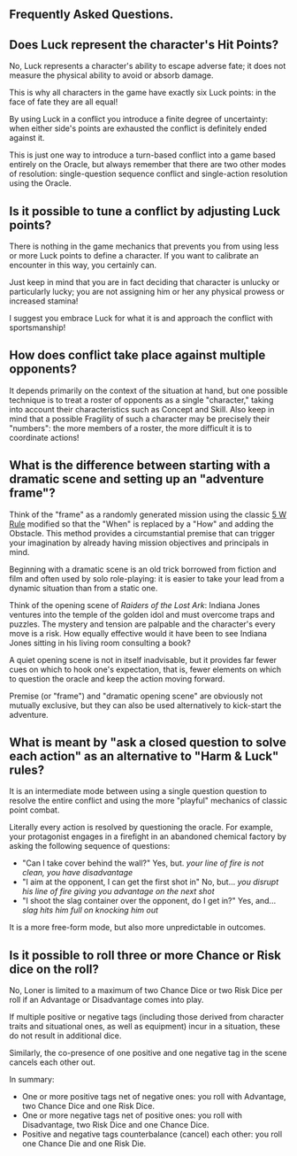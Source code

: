## Frequently Asked Questions.

## Does Luck represent the character's Hit Points?

No, Luck represents a character's ability to escape adverse fate; it does not measure the physical ability to avoid or absorb damage.

This is why all characters in the game have exactly six Luck points: in the face of fate they are all equal!

By using Luck in a conflict you introduce a finite degree of uncertainty: when either side's points are exhausted the conflict is definitely ended against it.

This is just one way to introduce a turn-based conflict into a game based entirely on the Oracle, but always remember that there are two other modes of resolution: single-question sequence conflict and single-action resolution using the Oracle.

## Is it possible to tune a conflict by adjusting Luck points?

There is nothing in the game mechanics that prevents you from using less or more Luck points to define a character. If you want to calibrate an encounter in this way, you certainly can.

Just keep in mind that you are in fact deciding that character is unlucky or particularly lucky; you are not assigning him or her any physical prowess or increased stamina!

I suggest you embrace Luck for what it is and approach the conflict with sportsmanship!

## How does conflict take place against multiple opponents?

It depends primarily on the context of the situation at hand, but one possible technique is to treat a roster of opponents as a single "character," taking into account their characteristics such as Concept and Skill. Also keep in mind that a possible Fragility of such a character may be precisely their "numbers": the more members of a roster, the more difficult it is to coordinate actions!

## What is the difference between starting with a dramatic scene and setting up an "adventure frame"?

Think of the "frame" as a randomly generated mission using the classic [5 W Rule](https://en.wikipedia.org/wiki/Five_Ws) modified so that the "When" is replaced by a "How" and adding the Obstacle. This method provides a circumstantial premise that can trigger your imagination by already having mission objectives and principals in mind. 

Beginning with a dramatic scene is an old trick borrowed from fiction and film and often used by solo role-playing: it is easier to take your lead from a dynamic situation than from a static one.

Think of the opening scene of *Raiders of the Lost Ark*: Indiana Jones ventures into the temple of the golden idol and must overcome traps and puzzles. The mystery and tension are palpable and the character's every move is a risk. How equally effective would it have been to see Indiana Jones sitting in his living room consulting a book?

A quiet opening scene is not in itself inadvisable, but it provides far fewer cues on which to hook one's expectation, that is, fewer elements on which to question the oracle and keep the action moving forward.

Premise (or "frame") and "dramatic opening scene" are obviously not mutually exclusive, but they can also be used alternatively to kick-start the adventure.

## What is meant by "ask a closed question to solve each action" as an alternative to "Harm & Luck" rules?

It is an intermediate mode between using a single question question to resolve the entire conflict and using the more "playful" mechanics of classic point combat. 

Literally every action is resolved by questioning the oracle. For example, your protagonist engages in a firefight in an abandoned chemical factory by asking the following sequence of questions:

- "Can I take cover behind the wall?" Yes, but. *your line of fire is not clean, you have disadvantage*
- "I aim at the opponent, I can get the first shot in" No, but... *you disrupt his line of fire giving you advantage on the next shot*
- "I shoot the slag container over the opponent, do I get in?" Yes, and... *slag hits him full on knocking him out*

It is a more free-form mode, but also more unpredictable in outcomes.

## Is it possible to roll three or more Chance or Risk dice on the roll?

No, Loner is limited to a maximum of two Chance Dice or two Risk Dice per roll if an Advantage or Disadvantage comes into play.

If multiple positive or negative tags (including those derived from character traits and situational ones, as well as equipment) incur in a situation, these do not result in additional dice.

Similarly, the co-presence of one positive and one negative tag in the scene cancels each other out.

In summary:
- One or more positive tags net of negative ones: you roll with Advantage, two Chance Dice and one Risk Dice.
- One or more negative tags net of positive ones: you roll with Disadvantage, two Risk Dice and one Chance Dice.
- Positive and negative tags counterbalance (cancel) each other: you roll one Chance Die and one Risk Die.
